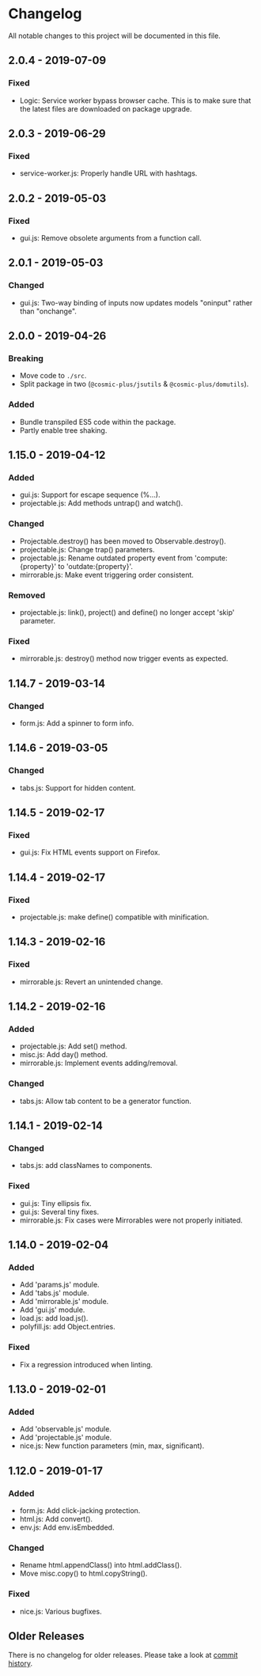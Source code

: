 # Changelog

All notable changes to this project will be documented in this file.

## 2.0.4 - 2019-07-09

### Fixed

- Logic: Service worker bypass browser cache. This is to make sure that the
  latest files are downloaded on package upgrade.

## 2.0.3 - 2019-06-29

### Fixed

- service-worker.js: Properly handle URL with hashtags.

## 2.0.2 - 2019-05-03

### Fixed

- gui.js: Remove obsolete arguments from a function call.

## 2.0.1 - 2019-05-03

### Changed

- gui.js: Two-way binding of inputs now updates models "oninput" rather than
  "onchange".

## 2.0.0 - 2019-04-26

### Breaking

- Move code to `./src`.
- Split package in two (`@cosmic-plus/jsutils` & `@cosmic-plus/domutils`).

### Added

- Bundle transpiled ES5 code within the package.
- Partly enable tree shaking.

## 1.15.0 - 2019-04-12

### Added

- gui.js: Support for escape sequence (\%...).
- projectable.js: Add methods untrap() and watch().

### Changed

- Projectable.destroy() has been moved to Observable.destroy().
- projectable.js: Change trap() parameters.
- projectable.js: Rename outdated property event from 'compute:{property}' to
  'outdate:{property}'.
- mirrorable.js: Make event triggering order consistent.

### Removed

- projectable.js: link(), project() and define() no longer accept 'skip'
  parameter.

### Fixed

- mirrorable.js: destroy() method now trigger events as expected.

## 1.14.7 - 2019-03-14

### Changed

- form.js: Add a spinner to form info.

## 1.14.6 - 2019-03-05

### Changed

- tabs.js: Support for hidden content.

## 1.14.5 - 2019-02-17

### Fixed

- gui.js: Fix HTML events support on Firefox.

## 1.14.4 - 2019-02-17

### Fixed

- projectable.js: make define() compatible with minification.

## 1.14.3 - 2019-02-16

### Fixed

- mirrorable.js: Revert an unintended change.

## 1.14.2 - 2019-02-16

### Added

- projectable.js: Add set() method.
- misc.js: Add day() method.
- mirrorable.js: Implement events adding/removal.

### Changed

- tabs.js: Allow tab content to be a generator function.

## 1.14.1 - 2019-02-14

### Changed

- tabs.js: add classNames to components.

### Fixed

- gui.js: Tiny ellipsis fix.
- gui.js: Several tiny fixes.
- mirrorable.js: Fix cases were Mirrorables were not properly initiated.

## 1.14.0 - 2019-02-04

### Added

- Add 'params.js' module.
- Add 'tabs.js' module.
- Add 'mirrorable.js' module.
- Add 'gui.js' module.
- load.js: add load.js().
- polyfill.js: add Object.entries.

### Fixed

- Fix a regression introduced when linting.

## 1.13.0 - 2019-02-01

### Added

- Add 'observable.js' module.
- Add 'projectable.js' module.
- nice.js: New function parameters (min, max, significant).

## 1.12.0 - 2019-01-17

### Added

- form.js: Add click-jacking protection.
- html.js: Add convert().
- env.js: Add env.isEmbedded.

### Changed

- Rename html.appendClass() into html.addClass().
- Move misc.copy() to html.copyString().

### Fixed

- nice.js: Various bugfixes.

## Older Releases

There is no changelog for older releases. Please take a look at [commit
history](https://github.com/cosmic-plus/js-domutils/commits/master).
